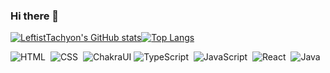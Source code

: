 ### Hi there 👋

[![LeftistTachyon's GitHub stats](https://github-readme-stats.vercel.app/api?username=LeftistTachyon&count_private=true&show_icons=true&theme=dracula)](#)[![Top Langs](https://github-readme-stats.vercel.app/api/top-langs/?username=LeftistTachyon&layout=compact&theme=dracula)](#)

![HTML](https://img.shields.io/badge/-HTML-05122A?style=flat&logo=HTML5)&nbsp;
![CSS](https://img.shields.io/badge/-CSS-05122A?style=flat&logo=CSS3&logoColor=1572B6)&nbsp;
![ChakraUI](https://img.shields.io/badge/-ChakraUI-05122A?style=flat)
![TypeScript](https://img.shields.io/badge/-TypeScript-05122A?style=flat&logo=typescript)&nbsp;
![JavaScript](https://img.shields.io/badge/-JavaScript-05122A?style=flat&logo=javascript)&nbsp;
![React](https://img.shields.io/badge/-React-05122A?style=flat&logo=react)&nbsp;
![Java](https://img.sheilds.io/badge/-Java-05122A?style=flat&logo=serverfault)

<!--
**LeftistTachyon/LeftistTachyon** is a ✨ _special_ ✨ repository because its `README.md` (this file) appears on your GitHub profile.

Here are some ideas to get you started:

- 🔭 I’m currently working on ...
- 🌱 I’m currently learning ...
- 👯 I’m looking to collaborate on ...
- 🤔 I’m looking for help with ...
- 💬 Ask me about ...
- 📫 How to reach me: ...
- 😄 Pronouns: ...
- ⚡ Fun fact: ...
-->
